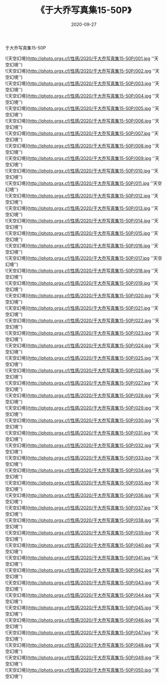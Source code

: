 ﻿---
layout: post
title:  《于大乔写真集15-50P》
date:   2020-09-27
img: http://photo.orgx.cf/性感/2020/于大乔写真集15-50P/000.jpg
tags: [美女, 性感, 泳衣]
---

于大乔写真集15-50P



![天空幻境](http://photo.orgx.cf/性感/2020/于大乔写真集15-50P/001.jpg ''天空幻境'') <br>
![天空幻境](http://photo.orgx.cf/性感/2020/于大乔写真集15-50P/002.jpg ''天空幻境'') <br>
![天空幻境](http://photo.orgx.cf/性感/2020/于大乔写真集15-50P/003.jpg ''天空幻境'') <br>
![天空幻境](http://photo.orgx.cf/性感/2020/于大乔写真集15-50P/004.jpg ''天空幻境'') <br>
![天空幻境](http://photo.orgx.cf/性感/2020/于大乔写真集15-50P/005.jpg ''天空幻境'') <br>
![天空幻境](http://photo.orgx.cf/性感/2020/于大乔写真集15-50P/006.jpg ''天空幻境'') <br>
![天空幻境](http://photo.orgx.cf/性感/2020/于大乔写真集15-50P/007.jpg ''天空幻境'') <br>
![天空幻境](http://photo.orgx.cf/性感/2020/于大乔写真集15-50P/008.jpg ''天空幻境'') <br>
![天空幻境](http://photo.orgx.cf/性感/2020/于大乔写真集15-50P/009.jpg ''天空幻境'') <br>
![天空幻境](http://photo.orgx.cf/性感/2020/于大乔写真集15-50P/010.jpg ''天空幻境'') <br>
![天空幻境](http://photo.orgx.cf/性感/2020/于大乔写真集15-50P/011.jpg ''天空幻境'') <br>
![天空幻境](http://photo.orgx.cf/性感/2020/于大乔写真集15-50P/012.jpg ''天空幻境'') <br>
![天空幻境](http://photo.orgx.cf/性感/2020/于大乔写真集15-50P/013.jpg ''天空幻境'') <br>
![天空幻境](http://photo.orgx.cf/性感/2020/于大乔写真集15-50P/014.jpg ''天空幻境'') <br>
![天空幻境](http://photo.orgx.cf/性感/2020/于大乔写真集15-50P/015.jpg ''天空幻境'') <br>
![天空幻境](http://photo.orgx.cf/性感/2020/于大乔写真集15-50P/016.jpg ''天空幻境'') <br>
![天空幻境](http://photo.orgx.cf/性感/2020/于大乔写真集15-50P/017.jpg ''天空幻境'') <br>
![天空幻境](http://photo.orgx.cf/性感/2020/于大乔写真集15-50P/018.jpg ''天空幻境'') <br>
![天空幻境](http://photo.orgx.cf/性感/2020/于大乔写真集15-50P/019.jpg ''天空幻境'') <br>
![天空幻境](http://photo.orgx.cf/性感/2020/于大乔写真集15-50P/020.jpg ''天空幻境'') <br>
![天空幻境](http://photo.orgx.cf/性感/2020/于大乔写真集15-50P/021.jpg ''天空幻境'') <br>
![天空幻境](http://photo.orgx.cf/性感/2020/于大乔写真集15-50P/022.jpg ''天空幻境'') <br>
![天空幻境](http://photo.orgx.cf/性感/2020/于大乔写真集15-50P/023.jpg ''天空幻境'') <br>
![天空幻境](http://photo.orgx.cf/性感/2020/于大乔写真集15-50P/024.jpg ''天空幻境'') <br>
![天空幻境](http://photo.orgx.cf/性感/2020/于大乔写真集15-50P/025.jpg ''天空幻境'') <br>
![天空幻境](http://photo.orgx.cf/性感/2020/于大乔写真集15-50P/026.jpg ''天空幻境'') <br>
![天空幻境](http://photo.orgx.cf/性感/2020/于大乔写真集15-50P/027.jpg ''天空幻境'') <br>
![天空幻境](http://photo.orgx.cf/性感/2020/于大乔写真集15-50P/028.jpg ''天空幻境'') <br>
![天空幻境](http://photo.orgx.cf/性感/2020/于大乔写真集15-50P/029.jpg ''天空幻境'') <br>
![天空幻境](http://photo.orgx.cf/性感/2020/于大乔写真集15-50P/030.jpg ''天空幻境'') <br>
![天空幻境](http://photo.orgx.cf/性感/2020/于大乔写真集15-50P/031.jpg ''天空幻境'') <br>
![天空幻境](http://photo.orgx.cf/性感/2020/于大乔写真集15-50P/032.jpg ''天空幻境'') <br>
![天空幻境](http://photo.orgx.cf/性感/2020/于大乔写真集15-50P/033.jpg ''天空幻境'') <br>
![天空幻境](http://photo.orgx.cf/性感/2020/于大乔写真集15-50P/034.jpg ''天空幻境'') <br>
![天空幻境](http://photo.orgx.cf/性感/2020/于大乔写真集15-50P/035.jpg ''天空幻境'') <br>
![天空幻境](http://photo.orgx.cf/性感/2020/于大乔写真集15-50P/036.jpg ''天空幻境'') <br>
![天空幻境](http://photo.orgx.cf/性感/2020/于大乔写真集15-50P/037.jpg ''天空幻境'') <br>
![天空幻境](http://photo.orgx.cf/性感/2020/于大乔写真集15-50P/038.jpg ''天空幻境'') <br>
![天空幻境](http://photo.orgx.cf/性感/2020/于大乔写真集15-50P/039.jpg ''天空幻境'') <br>
![天空幻境](http://photo.orgx.cf/性感/2020/于大乔写真集15-50P/040.jpg ''天空幻境'') <br>
![天空幻境](http://photo.orgx.cf/性感/2020/于大乔写真集15-50P/041.jpg ''天空幻境'') <br>
![天空幻境](http://photo.orgx.cf/性感/2020/于大乔写真集15-50P/042.jpg ''天空幻境'') <br>
![天空幻境](http://photo.orgx.cf/性感/2020/于大乔写真集15-50P/043.jpg ''天空幻境'') <br>
![天空幻境](http://photo.orgx.cf/性感/2020/于大乔写真集15-50P/044.jpg ''天空幻境'') <br>
![天空幻境](http://photo.orgx.cf/性感/2020/于大乔写真集15-50P/045.jpg ''天空幻境'') <br>
![天空幻境](http://photo.orgx.cf/性感/2020/于大乔写真集15-50P/046.jpg ''天空幻境'') <br>
![天空幻境](http://photo.orgx.cf/性感/2020/于大乔写真集15-50P/047.jpg ''天空幻境'') <br>
![天空幻境](http://photo.orgx.cf/性感/2020/于大乔写真集15-50P/048.jpg ''天空幻境'') <br>
![天空幻境](http://photo.orgx.cf/性感/2020/于大乔写真集15-50P/049.jpg ''天空幻境'') <br>
![天空幻境](http://photo.orgx.cf/性感/2020/于大乔写真集15-50P/050.jpg ''天空幻境'') <br>